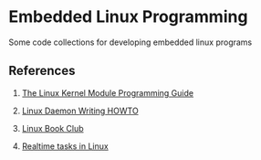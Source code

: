 # Embedded Linux Programming

Some code collections for developing embedded linux programs

## References

1. [The Linux Kernel Module Programming Guide](https://sysprog21.github.io/lkmpg/)

2. [Linux Daemon Writing HOWTO](http://www.netzmafia.de/skripten/unix/linux-daemon-howto.html)

3. [Linux Book Club](https://hackmd.io/@combo-tw/Linux-%E8%AE%80%E6%9B%B8%E6%9C%83)

4. [Realtime tasks in Linux](https://www.isy.liu.se/edu/kurs/TSEA81/lecture_linux_realtime.html)
